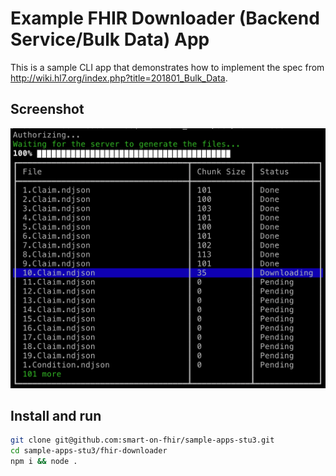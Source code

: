 # Example FHIR Downloader (Backend Service/Bulk Data) App

This is a sample CLI app that demonstrates how to implement the spec from http://wiki.hl7.org/index.php?title=201801_Bulk_Data.

## Screenshot
<img src="screenshot.png" width="650" />

## Install and run
```sh
git clone git@github.com:smart-on-fhir/sample-apps-stu3.git
cd sample-apps-stu3/fhir-downloader
npm i && node .
```
